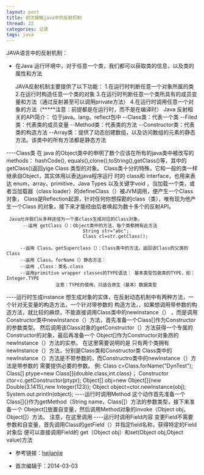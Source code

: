 ```yaml
---
layout: post
title: 初次接触java中的反射机制
thread: 22
categories: 记录
tags: java 
---
```


JAVA语言中的反射机制：

- 在Java 运行环境中，对于任意一个类，我们都可以获取类的信息，以及类的属性和方法
   
  JAVA反射机制主要提供了以下功能：
      1.在运行时判断任意一个对象所属的类
      2.在运行时构造任意一个类的对象
      3.在运行时判断任意一个类所具有的成员变量和方法（通过反射甚至可以调用private方法）
      4.在运行时调用任意一个对象的方法（*****注意：前提都是在运行时，而不是在编译时）
  Java 反射相关的API简介：
      位于java。lang。reflect包中
        --Class类：代表一个类
        --Filed类：代表类的成员变量
        --Method类：代表类的方法
        --Constructor类：代表类的构造方法
        --Array类：提供了动态创建数组，以及访问数组的元素的静态方法。该类中的所有方法都是静态方法

----Class类
     在 java 的Object类中的申明了数个应该在所有的java类中被改写的methods：
hashCode(), equals(),clone(),toString(),getClass()等，其中的getClass()返回yige
Class 类型的对象。
     Class类十分的特殊，它和一般的类一样继承自Object，其实体用以表达java程序运行
时的 class和 interface，也用来表达 enum，array，primitive，Java Types 以及关键字void
，当加载一个类，或者当加载器（class loader）的defineClass（）被JVM调用，便产生一个Class
对象，
     Class是Reflection起源，针对任何你想探勘的class（类），唯有现为他产生一个Class
的对象，接下来才能经由后者唤起为数十多个的反射API。

     Java允许我们从多种途径为一个类class生成对应的Class对象。
          --运用 getClass（）：Object类中的方法，每个类都拥有此方法 
                                String str="abc";
                                Class cl=str.getClass();

         --运用 Class。getSuperclass（）：Class类中的方法，返回该Class的父类的Class
         --运用 Class。forName（）静态方法：
         --运用 ,Class：类名.class
         --运用primitive wrapper classes的TYPE语法： 基本类型包装类的TYPE，如：Integer.TYPE
                      注意：TYPE的使用，只适合原生（基本）数据类型
----运行时生成instance
     想生成对象的实体，在反射动态机制中有两种方法，一个针对无变量的构造方法，一个针对带参数的
构造方法，，如果想调用带参数的构造方法，就比较的麻烦，不能直接调用Class类中的newInstance（）
，而是调用Constructor类中newInstance（）方法，首先准备一个Class[]作为Constructor的参数类型。
然后调用该Class对象的getConstructor（）方法获得一个专属的Constructor的对象，最后再准备一个
Object[]作为Constructor对象昂的newInstance（）方法的实参。
      在这里需要说明的是 只有两个类拥有newInstance（）方法，分别是Class类和Constructor类
Class类中的newInstance（）方法是不带参数的，而Constructro类中的newInstance（）方法是带参数的
需要提供必要的参数。
    例:
      Class c=Class.forName("DynTest");
      Class[] ptype=new Class[]{double.class,int.class}；
      Constructor ctor=c.getConstructor(ptypr);
      Object[] obj=new Object[]{new Double(3.1415),new Integer(123)};
      Object object=ctor.newInstance(obj);
      System.out.println(object);
----运行时调用Method
    这个动作首先准备一个Class[]{}作为getMethod（String name，Class[]）方法的参数类型，接下来准备一个
Obeject[]放置自变量，然后调用Method对象的invoke（Object obj，Object[]）方法。
     注意，在这里调用
----运行时调用Field内容
    变更Field不需要参数和自变量，首先调用Class的getField（）并指定field名称，获得特定的Field对象后
便可以直接调用Field的 get（Object obj）和set(Object obj,Object value)方法


- 参考链接：<a href="http://hejianjie.iteye.com/blog/136205" target="_blank">hejianjie</a>
   
- 首次编辑于：2014-03-03

